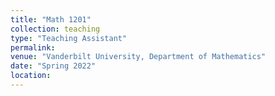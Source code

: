 ```yaml
---
title: "Math 1201"
collection: teaching
type: "Teaching Assistant"
permalink: 
venue: "Vanderbilt University, Department of Mathematics"
date: "Spring 2022"
location: 
---
```

